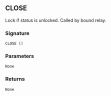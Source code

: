 ## CLOSE

Lock if status is unlocked. Called by bound relay.


### Signature

`CLOSE ()`


### Parameters

`None`


### Returns

`None`